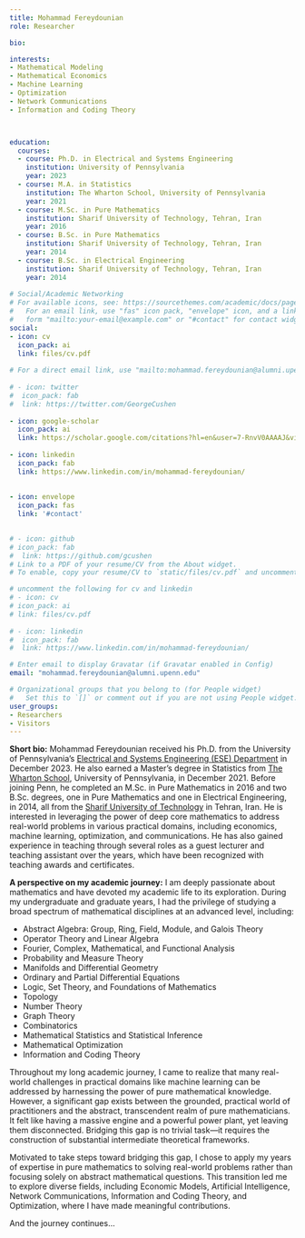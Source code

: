```yaml
---
title: Mohammad Fereydounian
role: Researcher

bio: 

interests:
- Mathematical Modeling
- Mathematical Economics
- Machine Learning 
- Optimization
- Network Communications
- Information and Coding Theory



education:
  courses:
  - course: Ph.D. in Electrical and Systems Engineering
    institution: University of Pennsylvania
    year: 2023
  - course: M.A. in Statistics
    institution: The Wharton School, University of Pennsylvania
    year: 2021
  - course: M.Sc. in Pure Mathematics
    institution: Sharif University of Technology, Tehran, Iran
    year: 2016
  - course: B.Sc. in Pure Mathematics
    institution: Sharif University of Technology, Tehran, Iran
    year: 2014
  - course: B.Sc. in Electrical Engineering
    institution: Sharif University of Technology, Tehran, Iran
    year: 2014
    
# Social/Academic Networking
# For available icons, see: https://sourcethemes.com/academic/docs/page-builder/#icons
#   For an email link, use "fas" icon pack, "envelope" icon, and a link in the
#   form "mailto:your-email@example.com" or "#contact" for contact widget.
social:
- icon: cv
  icon_pack: ai
  link: files/cv.pdf
  
# For a direct email link, use "mailto:mohammad.fereydounian@alumni.upenn.edu".
  
# - icon: twitter
#  icon_pack: fab
#  link: https://twitter.com/GeorgeCushen
 
- icon: google-scholar
  icon_pack: ai
  link: https://scholar.google.com/citations?hl=en&user=7-RnvV0AAAAJ&view_op=list_works&gmla=AJsN-F66Pt5nKn_Ah1UUcdrkCloY4pbfzQqaKB6bCNAKIom3loxCx3qjpJ5iHglE-dQcaT50qY021nckPiDg9NziuQslNdl6o18AQ51SnQA30Mj6tlVg75Y
  
- icon: linkedin
  icon_pack: fab
  link: https://www.linkedin.com/in/mohammad-fereydounian/
  
  
- icon: envelope
  icon_pack: fas
  link: '#contact'  

  
# - icon: github
# icon_pack: fab
#  link: https://github.com/gcushen
# Link to a PDF of your resume/CV from the About widget.
# To enable, copy your resume/CV to `static/files/cv.pdf` and uncomment the lines below.

# uncomment the following for cv and linkedin
# - icon: cv
# icon_pack: ai
# link: files/cv.pdf
  
# - icon: linkedin
#  icon_pack: fab
#  link: https://www.linkedin.com/in/mohammad-fereydounian/

# Enter email to display Gravatar (if Gravatar enabled in Config)
email: "mohammad.fereydounian@alumni.upenn.edu"

# Organizational groups that you belong to (for People widget)
#   Set this to `[]` or comment out if you are not using People widget.
user_groups:
- Researchers
- Visitors
---
```


**Short bio:** Mohammad Fereydounian received his Ph.D. from the University of Pennsylvania’s <a href="https://www.ese.upenn.edu" target="_blank">Electrical and Systems Engineering (ESE) Department</a> in December 2023. He also earned a Master’s degree in Statistics from <a href="https://www.wharton.upenn.edu" target="_blank">The Wharton School</a>, University of Pennsylvania, in December 2021. Before joining Penn, he completed an M.Sc. in Pure Mathematics in 2016 and two B.Sc. degrees, one in Pure Mathematics and one in Electrical Engineering, in 2014, all from the <a href="http://www.en.sharif.edu" target="_blank">Sharif University of Technology</a> in Tehran, Iran. He is interested in leveraging the power of deep core mathematics to address real-world problems in various practical domains, including economics, machine learning, optimization, and communications. He has also gained experience in teaching through several roles as a guest lecturer and teaching assistant over the years, which have been recognized with teaching awards and certificates.


**A perspective on my academic journey:**  I am deeply passionate about mathematics and have devoted my academic life to its exploration. During my undergraduate and graduate years, I had the privilege of studying a broad spectrum of mathematical disciplines at an advanced level, including:  

- Abstract Algebra: Group, Ring, Field, Module, and Galois Theory
- Operator Theory and Linear Algebra
- Fourier, Complex, Mathematical, and Functional Analysis
- Probability and Measure Theory
- Manifolds and Differential Geometry
- Ordinary and Partial Differential Equations
- Logic, Set Theory, and Foundations of Mathematics
- Topology
- Number Theory
- Graph Theory
- Combinatorics
- Mathematical Statistics and Statistical Inference
- Mathematical Optimization 
- Information and Coding Theory

Throughout my long academic journey, I came to realize that many real-world challenges in practical domains like machine learning can be addressed by harnessing the power of pure mathematical knowledge. However, a significant gap exists between the grounded, practical world of practitioners and the abstract, transcendent realm of pure mathematicians. It felt like having a massive engine and a powerful power plant, yet leaving them disconnected. Bridging this gap is no trivial task—it requires the construction of substantial intermediate theoretical frameworks.

Motivated to take steps toward bridging this gap, I chose to apply my years of expertise in pure mathematics to solving real-world problems rather than focusing solely on abstract mathematical questions. This transition led me to explore diverse fields, including Economic Models, Artificial Intelligence, Network Communications, Information and Coding Theory, and Optimization, where I have made meaningful contributions.

And the journey continues...
